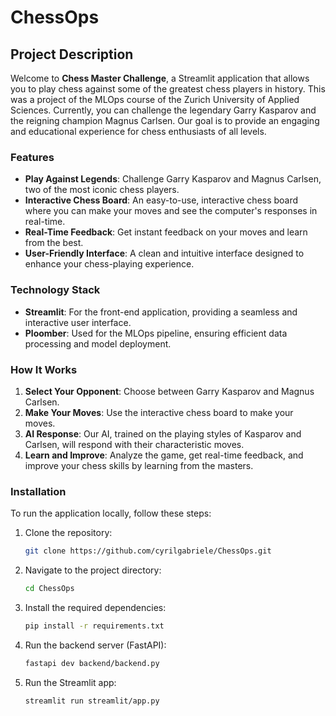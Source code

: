 
# ChessOps

## Project Description

Welcome to **Chess Master Challenge**, a Streamlit application that allows you to play chess against some of the greatest chess players in history. This was a project of the MLOps course of the Zurich University of Applied Sciences. Currently, you can challenge the legendary Garry Kasparov and the reigning champion Magnus Carlsen. Our goal is to provide an engaging and educational experience for chess enthusiasts of all levels.


### Features

- **Play Against Legends**: Challenge Garry Kasparov and Magnus Carlsen, two of the most iconic chess players.
- **Interactive Chess Board**: An easy-to-use, interactive chess board where you can make your moves and see the computer's responses in real-time.
- **Real-Time Feedback**: Get instant feedback on your moves and learn from the best.
- **User-Friendly Interface**: A clean and intuitive interface designed to enhance your chess-playing experience.
### Technology Stack

- **Streamlit**: For the front-end application, providing a seamless and interactive user interface.
- **Ploomber**: Used for the MLOps pipeline, ensuring efficient data processing and model deployment.
### How It Works

1. **Select Your Opponent**: Choose between Garry Kasparov and Magnus Carlsen.
2. **Make Your Moves**: Use the interactive chess board to make your moves.
3. **AI Response**: Our AI, trained on the playing styles of Kasparov and Carlsen, will respond with their characteristic moves.
4. **Learn and Improve**: Analyze the game, get real-time feedback, and improve your chess skills by learning from the masters.
### Installation

To run the application locally, follow these steps:

1. Clone the repository:
   ```sh
   git clone https://github.com/cyrilgabriele/ChessOps.git
   ```
2. Navigate to the project directory:
   ```sh
   cd ChessOps
   ```
3. Install the required dependencies:
   ```sh
   pip install -r requirements.txt
   ```
4. Run the backend server (FastAPI):
   ```sh
   fastapi dev backend/backend.py 
   ```
5. Run the Streamlit app:
   ```sh
   streamlit run streamlit/app.py
   ```
